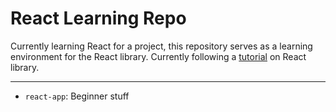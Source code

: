 # React Learning Repo

Currently learning React for a project, this repository serves as a learning environment for the React library. Currently following a [tutorial](https://www.youtube.com/watch?v=SqcY0GlETPk) on React library.

---

- `react-app`: Beginner stuff
